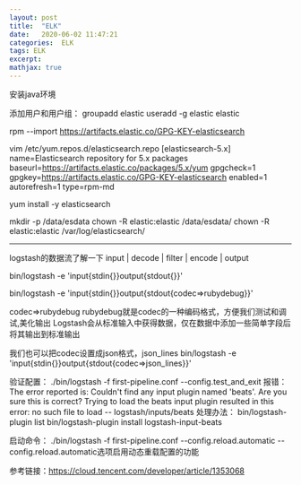 ```yaml
---
layout: post
title:  "ELK"
date:   2020-06-02 11:47:21
categories:  ELK
tags: ELK
excerpt: 
mathjax: true
---
```




安装java环境

添加用户和用户组：
groupadd elastic
useradd -g elastic elastic



rpm --import https://artifacts.elastic.co/GPG-KEY-elasticsearch

vim /etc/yum.repos.d/elasticsearch.repo
	[elasticsearch-5.x]
	name=Elasticsearch repository for 5.x packages
	baseurl=https://artifacts.elastic.co/packages/5.x/yum
	gpgcheck=1
	gpgkey=https://artifacts.elastic.co/GPG-KEY-elasticsearch
	enabled=1
	autorefresh=1
	type=rpm-md	
	
yum install -y elasticsearch

mkdir -p /data/esdata
chown -R elastic:elastic /data/esdata/
chown -R elastic:elastic /var/log/elasticsearch/




------------------

logstash的数据流了解一下
input | decode | filter | encode | output

bin/logstash -e 'input{stdin{}}output{stdout{}}'

bin/logstash -e 'input{stdin{}}output{stdout{codec=>rubydebug}}'

codec=>rubydebug  rubydebug就是codec的一种编码格式，方便我们测试和调试,美化输出
Logstash会从标准输入中获得数据，仅在数据中添加一些简单字段后将其输出到标准输出

我们也可以把codec设置成json格式，json_lines
bin/logstash -e 'input{stdin{}}output{stdout{codec=>json_lines}}'





验证配置：
./bin/logstash -f first-pipeline.conf --config.test_and_exit
报错：
The error reported is:
  Couldn't find any input plugin named 'beats'. Are you sure this is correct? Trying to load the beats input plugin resulted in this error: no such file to load -- logstash/inputs/beats
处理办法：
bin/logstash-plugin list
bin/logstash-plugin install logstash-input-beats

启动命令：
./bin/logstash -f first-pipeline.conf --config.reload.automatic
	--config.reload.automatic选项启用动态重载配置的功能











参考链接：https://cloud.tencent.com/developer/article/1353068




